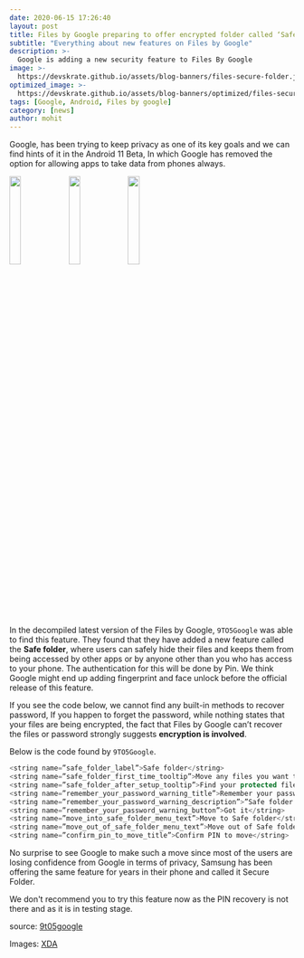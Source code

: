 ```yaml
---
date: 2020-06-15 17:26:40
layout: post
title: Files by Google preparing to offer encrypted folder called ‘Safe folder’
subtitle: "Everything about new features on Files by Google"
description: >-
  Google is adding a new security feature to Files By Google
image: >-
  https://devskrate.github.io/assets/blog-banners/files-secure-folder.jpg
optimized_image: >-
  https://devskrate.github.io/assets/blog-banners/optimized/files-secure-folder.webp
tags: [Google, Android, Files by google]
category: [news]
author: mohit
---
```


Google, has been trying to keep privacy as one of its key goals and we can find hints of it in the Android 11 Beta, In which Google has removed the option for allowing apps to take data from phones always.

<div class="slide-show">
<a href="https://devskrate.github.io/assets/images/google/files-by-google/xda-safe-folder-intro.jpg" data-lightbox="image-1" data-title="My caption"><img width="20%" src="https://devskrate.github.io/assets/images/google/files-by-google/xda-safe-folder-intro.jpg"></a>
<a href="https://devskrate.github.io/assets/images/google/files-by-google/xda-safe-folder-moving.jpg" data-lightbox="image-1" data-title="My caption"><img width="20%" src="https://devskrate.github.io/assets/images/google/files-by-google/xda-safe-folder-moving.jpg"></a>
<a href="https://devskrate.github.io/assets/images/google/files-by-google/xda-safe-folder-remember-password.jpg" data-lightbox="image-1" data-title="My caption"><img width="20%" src="https://devskrate.github.io/assets/images/google/files-by-google/xda-safe-folder-remember-password.jpg"></a>
</div>

In the decompiled latest version of the Files by Google, `9TO5Google` was able to find this feature. They found that they have added a new feature called the **Safe folder**, where users can safely hide their files and keeps them from being accessed by other apps or by anyone other than you who has access to your phone. The authentication for this will be done by Pin. We think Google might end up adding fingerprint and face unlock before the official release of this feature.

If you see the code below, we cannot find any built-in methods to recover password, If you happen to forget the password, while nothing states that your files are being encrypted, the fact that Files by Google can’t recover the files or password strongly suggests **encryption is involved**.

Below is the code found by `9TO5Google`.

```java
<string name=”safe_folder_label”>Safe folder</string>
<string name=”safe_folder_first_time_tooltip”>Move any files you want to keep protected by a PIN to this folder.</string>
<string name=”safe_folder_after_setup_tooltip”>Find your protected files in this folder.</string>
<string name=”remember_your_password_warning_title”>Remember your password</string>
<string name=”remember_your_password_warning_description”>”Safe folder can’t be opened again if you forget the password.”</string>
<string name=”remember_your_password_warning_button”>Got it</string>
<string name=”move_into_safe_folder_menu_text”>Move to Safe folder</string>
<string name=”move_out_of_safe_folder_menu_text”>Move out of Safe folder</string>
<string name=”confirm_pin_to_move_title”>Confirm PIN to move</string>
```

No surprise to see Google to make such a move since most of the users are losing confidence from Google in terms of privacy, Samsung has been offering the same feature for years in their phone and called it Secure Folder.

We don't recommend you to try this feature now as the PIN recovery is not there and as it is in testing stage.

source: [9t05google](https://9to5google.com/2020/06/12/files-by-google-safe-folder/)

Images: [XDA](https://www.xda-developers.com/files-by-google-safe-folder-protect-files-4-digit-pin/)
